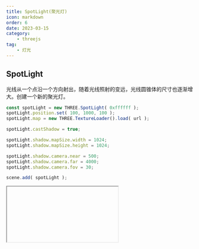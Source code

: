 ```yaml
---
title: SpotLight(聚光灯)
icon: markdown
order: 6
date: 2023-03-15
category:
    - threejs
tag:
    - 灯光
---
```


## SpotLight

光线从一个点沿一个方向射出，随着光线照射的变远，光线圆锥体的尺寸也逐渐增大。创建一个新的聚光灯。

```js
const spotLight = new THREE.SpotLight( 0xffffff );
spotLight.position.set( 100, 1000, 100 );
spotLight.map = new THREE.TextureLoader().load( url );

spotLight.castShadow = true;

spotLight.shadow.mapSize.width = 1024;
spotLight.shadow.mapSize.height = 1024;

spotLight.shadow.camera.near = 500;
spotLight.shadow.camera.far = 4000;
spotLight.shadow.camera.fov = 30;

scene.add( spotLight );
```

<IFrame url="https://luotainxu-demo.netlify.app/#/threejs/light/spotLight"/>

## 构造器

## color : Integer

color - (可选参数) 十六进制光照颜色。 缺省值 0xffffff (白色)。

## intensity : Float

intensity - (可选参数) 光照强度。 缺省值 1。

## distance : Float

distance - 从光源发出光的最大距离，其强度根据光源的距离线性衰减。

## angle : Radians

angle - 光线散射角度，最大为Math.PI/2。

## penumbra : Float

penumbra - 聚光锥的半影衰减百分比。在0和1之间的值。默认为0。

## decay : Float

decay - 沿着光照距离的衰减量。

## 属性

公共属性请查看基类[Light](/threejs/灯光/Light.md)。

### .angle : Float

从聚光灯的位置以弧度表示聚光灯的最大范围。应该不超过 Math.PI/2。默认值为 Math.PI/3。

### .castShadow : Boolean

此属性设置为 true 聚光灯将投射阴影。警告: 这样做的代价比较高而且需要一直调整到阴影看起来正确。 查看 SpotLightShadow 了解详细信息。 默认值为 false

### .decay : Float

沿着光照距离的衰退量。缺省值 2。

### .distance : Float

如果非零，那么光强度将会从最大值当前灯光位置处按照距离线性衰减到0。 缺省值为 0.0。

### .isSpotLight : Boolean

只读标志，用于检查给定对象是否为SpotLight类型。

### .penumbra : Float

聚光锥的半影衰减百分比。在0和1之间的值。 默认值 — 0.0。

### .position : Vector3

假如这个值设置等于 Object3D.DEFAULT_UP (0, 1, 0)，那么光线将会从上往下照射。

### .power : Float

光功率,在 physically correct 模式中， 表示以"流明（光通量单位）"为单位的光功率。 缺省值 - 4Math.PI。

该值与 intensity 直接关联

```js
power = intensity * 4π
```

修改该值也会导致光强度的改变。

### .shadow : SpotLightShadow

SpotLightShadow用与计算此光照的阴影。

### .target : Object3D

聚光灯的方向是从它的位置到目标位置.默认的目标位置为原点 (0,0,0)。

注意: 对于目标的位置，要将其更改为除缺省值之外的任何位置，它必须被添加到 scene 场景中去。

```js
scene.add( light.target );
```

这使得属性target中的 matrixWorld 会每帧自动更新。

它也可以设置target为场景中的其他对象(任意拥有 position 属性的对象), 示例如下:

```js
const targetObject = new THREE.Object3D();
scene.add(targetObject);

light.target = targetObject;
```

完成上述操作后，聚光灯现在就可以追踪到目标对像了。

### .map : Texture

一种用于调节光线颜色的纹理。聚光灯的颜色与这个纹理的RGB值混合，比例对应于它的alpha值。

## 方法

公共方法请查看基类[Light](/threejs/灯光/Light.md)。

### .copy ( source : SpotLight ) : this

将所有属性的值从源 source 复制到此聚光灯光源对象。
